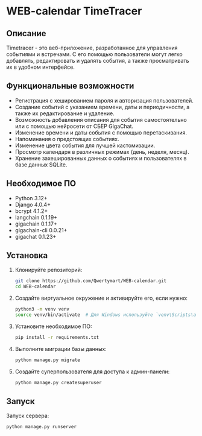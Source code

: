 # WEB-calendar TimeTracer

## Описание

Timetracer - это веб-приложение, разработанное для управления событиями и встречами. С его помощью пользователи могут легко добавлять, редактировать и удалять события, а также просматривать их в удобном интерфейсе.

## Функциональные возможности

- Регистрация с хешированием пароля и авторизация пользователей.
- Создание событий с указанием времени, даты и периодичности, а также их редактирование и удаление.
- Возможность добавления описания для события самостоятельно или с помощью нейросети от СБЕР GigaChat.
- Изменение времени и даты события с помощью перетаскивания.
- Напоминания о предстоящих событиях.
- Изменение цвета события для лучшей кастомизации.
- Просмотр календаря в различных режимах (день, неделя, месяц).
- Хранение захешированных данных о событиях и пользователях в базе данных SQLite.

## Необходимое ПО

- Python 3.12+
- Django 4.0.4+
- bcrypt 4.1.2+
- langchain 0.1.19+
- gigachain 0.1.17+
- gigachain-cli 0.0.21+
- gigachat 0.1.23+

## Установка

1. Клонируйте репозиторий:
    ```bash
    git clone https://github.com/Qwertymart/WEB-calendar.git
    cd WEB-calendar
    ```
2. Создайте виртуальное окружение и активируйте его, если нужно:
    ```bash
    python3 -m venv venv
    source venv/bin/activate  # Для Windows используйте `venv\Scripts\activate`
    ```
3. Установите необходимое ПО:
    ```bash
    pip install -r requirements.txt
    ```
4. Выполните миграции базы данных:
    ```bash
    python manage.py migrate
    ```
5. Создайте суперпользователя для доступа к админ-панели:
    ```bash
    python manage.py createsuperuser
    ```

## Запуск

Запуск сервера:
```bash
python manage.py runserver
```
